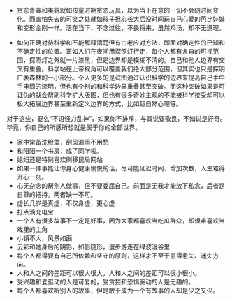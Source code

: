 - 贪恋青春和美貌就如孩童时期贪恋玩具，以为当下在意的一切不会随时间变化。而害怕失去的可笑之处就如孩子担心长大后没时间玩自己心爱的芭比娃娃和变形金刚一样。活在当下，不念过往，不畏将来，虽然鸡汤，却不无道理。

- 如何正确对待科学和不能解释清楚但有古老应对方法，即面对确定性的已知和不确定性的位置。正如人们在夜间用探照灯行走，每个人都有各自的可视范围，探照灯之外就一片漆黑，但是边界却是模糊不清的。自己和他人边界有交叉有重叠。科学站在上帝视角可以覆盖我们绝大部分范围，但其实也只是探明广袤森林的一小部分。个人更多的是试图通过认识科学的边界来提高自己手中手电筒的流明，但也有个别的和科学边界重叠甚至突破。而这种突破如果是可证伪的就会帮助科学扩大版图，但也有很多奇妙主观的不能被科学接受却可以极大拓展边界甚至重新定义边界的方式，比如超自然心理等。

对于这些，要么“不语怪力乱神”，如果你不排斥，与其说要敬畏，不如说是好奇。毕竟，你自己的所感所想就是属于你的全部世界。

- 家中常备洗脸盆，刮风漏雨不用愁
- 和阳阳一个书房，成了同学啦。
- 媳妇还是特别喜欢刷移民局网站
- 如果一件事能让你身心健康愉悦的话，尽可能延迟时间、增加次数，人生难得开心一刻。
- 心无杂念的帮别人做事，但不要委屈自己。前面是无我才能放下私念，后者是自尊的把持。两者缺一不可。
- 虚长几岁是真虚，不仅身虚，更心虚
- 打点滴充电宝
- 一个人有很多故事不一定是好事，因为大家都喜欢当吃瓜群众，却很难喜欢当戏里的主角
- 小镇不大，风景如画
- 云彩和她身后的阴影，如影随形，漫步游走在绿波漫谷里
- 每个人都得要有自己所依赖和坚守的原则，这样才不至于患得患失、迷失方向。
- 人和人之间的差距可以很大很大。人和人之间的差距可以很小很小。
- 受兴趣和爱驱动的人是可爱的，受贪婪和恐惧驱动的人是无趣的。
- 每个人都喜欢听别人的故事，但是敢于成为一个有故事的人却是少之又少。
